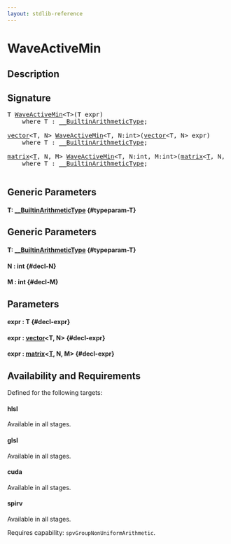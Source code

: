 ```yaml
---
layout: stdlib-reference
---
```


# WaveActiveMin

## Description





## Signature 

<pre>
<span class="code_type">T</span> <a href="/stdlib-reference/global-decls/WaveActiveMin">WaveActiveMin</a>&lt;<span class="code_type">T</span>&gt;(<span class="code_type">T</span> <span class='code_param'>expr</span>)
    <span class='code_keyword'>where</span> <span class="code_type">T</span> : <a href="/stdlib-reference/interfaces/BuiltinArithmeticType/index" class="code_type">__BuiltinArithmeticType</a>;

<a href="/stdlib-reference/types/vector/index" class="code_type">vector</a>&lt;<span class="code_type">T</span>, N&gt; <a href="/stdlib-reference/global-decls/WaveActiveMin">WaveActiveMin</a>&lt;<span class="code_type">T</span>, N:<span class="code_keyword">int</span>&gt;(<a href="/stdlib-reference/types/vector/index" class="code_type">vector</a>&lt;<span class="code_type">T</span>, N&gt; <span class='code_param'>expr</span>)
    <span class='code_keyword'>where</span> <span class="code_type">T</span> : <a href="/stdlib-reference/interfaces/BuiltinArithmeticType/index" class="code_type">__BuiltinArithmeticType</a>;

<a href="/stdlib-reference/types/matrix/index" class="code_type">matrix</a>&lt;<a href="/stdlib-reference/types/matrix/T" class="code_type">T</a>, N, M&gt; <a href="/stdlib-reference/global-decls/WaveActiveMin">WaveActiveMin</a>&lt;<span class="code_type">T</span>, N:<span class="code_keyword">int</span>, M:<span class="code_keyword">int</span>&gt;(<a href="/stdlib-reference/types/matrix/index" class="code_type">matrix</a>&lt;<a href="/stdlib-reference/types/matrix/T" class="code_type">T</a>, N, M&gt; <span class='code_param'>expr</span>)
    <span class='code_keyword'>where</span> <span class="code_type">T</span> : <a href="/stdlib-reference/interfaces/BuiltinArithmeticType/index" class="code_type">__BuiltinArithmeticType</a>;

</pre>

## Generic Parameters

#### T: [\_\_BuiltinArithmeticType](/stdlib-reference/interfaces/BuiltinArithmeticType/index) {#typeparam-T}

## Generic Parameters

#### T: [\_\_BuiltinArithmeticType](/stdlib-reference/interfaces/BuiltinArithmeticType/index) {#typeparam-T}
#### N  : int {#decl-N}
#### M  : int {#decl-M}

## Parameters

#### expr  : T {#decl-expr}
#### expr  : [vector](/stdlib-reference/types/vector/index)\<T, N\> {#decl-expr}
#### expr  : [matrix](/stdlib-reference/types/matrix/index)\<[T](/stdlib-reference/types/matrix/T), N, M\> {#decl-expr}

## Availability and Requirements

Defined for the following targets:

#### hlsl
Available in all stages.

#### glsl
Available in all stages.

#### cuda
Available in all stages.

#### spirv
Available in all stages.

Requires capability: `spvGroupNonUniformArithmetic`.


